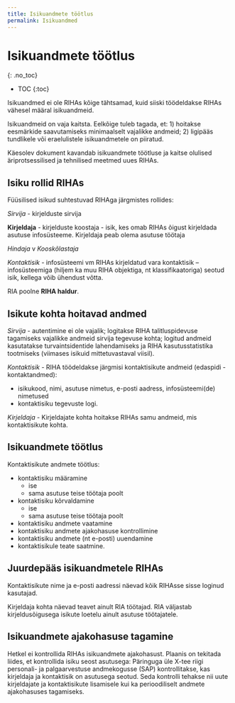 ```yaml
---
title: Isikuandmete töötlus
permalink: Isikuandmed
---
```


# Isikuandmete töötlus
{: .no_toc}

- TOC
{:toc}

Isikuandmed ei ole RIHAs kõige tähtsamad, kuid siiski töödeldakse RIHAs vähesel määral isikuandmeid.

Isikuandmeid on vaja kaitsta. Eelkõige tuleb tagada, et: 1) hoitakse eesmärkide saavutamiseks minimaalselt vajalikke andmeid; 2) ligipääs tundlikele või eraelulistele isikuandmetele on piiratud. 

Käesolev dokument kavandab isikuandmete töötluse ja kaitse olulised äriprotsessilised ja tehnilised meetmed uues RIHAs.

## Isiku rollid RIHAs

Füüsilised isikud suhtestuvad RIHAga järgmistes rollides:

_Sirvija_ - kirjelduste sirvija

__Kirjeldaja__ - kirjelduste koostaja - isik, kes omab RIHAs õigust kirjeldada asutuse infosüsteeme. Kirjeldaja peab olema asutuse töötaja

_Hindaja_ v _Kooskõlastaja_

_Kontaktisik_ - infosüsteemi vm RIHAs kirjeldatud vara kontaktisik – infosüsteemiga (hiljem ka muu RIHA objektiga, nt klassifikaatoriga) seotud isik, kellega võib ühendust võtta. 

RIA poolne __RIHA haldur__.

## Isikute kohta hoitavad andmed

_Sirvija_ - autentimine ei ole vajalik; logitakse RIHA talitluspidevuse tagamiseks vajalikke andmeid sirvija tegevuse kohta; logitud andmeid kasutatakse turvaintsidentide lahendamiseks ja RIHA kasutusstatistika tootmiseks (viimases isikuid mittetuvastaval viisil).

_Kontaktisik_ - RIHA töödeldakse järgmisi kontaktisikute andmeid (edaspidi - kontaktandmed):
- isikukood, nimi, asutuse nimetus, e-posti aadress, infosüsteemi(de) nimetused
- kontaktisiku tegevuste logi.

_Kirjeldaja_ - Kirjeldajate kohta hoitakse RIHAs samu andmeid, mis kontaktisikute kohta.

## Isikuandmete töötlus 

Kontaktisikute andmete töötlus:
- kontaktisiku määramine
   - ise
   - sama asutuse teise töötaja poolt
- kontaktisiku kõrvaldamine
   - ise
   - sama asutuse teise töötaja poolt
- kontaktisiku andmete vaatamine
- kontaktisiku andmete ajakohasuse kontrollimine
- kontaktisiku andmete (nt e-posti) uuendamine
- kontaktisikule teate saatmine.

## Juurdepääs isikuandmetele RIHAs

Kontaktisikute nime ja e-posti aadressi näevad kõik RIHAsse sisse loginud kasutajad.

Kirjeldaja kohta näevad teavet ainult RIA töötajad. RIA väljastab kirjeldusõigusega isikute loetelu ainult asutuse töötajatele.

## Isikuandmete ajakohasuse tagamine

Hetkel ei kontrollida RIHAs isikuandmete ajakohasust. Plaanis on tekitada liides, et kontrollida isiku seost asutusega: 
Päringuga üle X-tee riigi personali- ja palgaarvestuse andmekogusse (SAP) kontrollitakse, kas kirjeldaja ja kontaktisik on asutusega seotud. Seda kontrolli tehakse nii uute kirjeldajate ja kontaktisikute lisamisele kui ka perioodiliselt andmete ajakohasuses tagamiseks.
